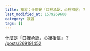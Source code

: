 ```yaml
---
title: 複習：什麼是「口裡承認，心裡相信」？
last_modified_at: 1579269600
category: 複習
tags: []
---
```


<p>什麼是「口裡承認，心裡相信」？<br>
<a href="/posts/269191452" target="_blank">/posts/269191452</a></p>

<p>&nbsp;</p>

